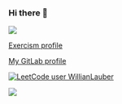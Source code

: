 ### Hi there 👋


  <a href="https://www.linkedin.com/in/willian-a-lauber-713b91b7/" target="_blank"><img src="https://img.shields.io/badge/-LinkedIn-%230077B5?style=for-the-badge&logo=linkedin&logoColor=white" target="_blank"></a> 
  
  <a href="https://exercism.org/profiles/WillianLauber">Exercism profile</a>
  
  
[My GitLab profile](https://gitlab.com/LauberWillian)
  
  
[![LeetCode user WillianLauber](https://img.shields.io/badge/dynamic/json?style=flat-square&labelColor=black&color=%23ffa116&label=Leetcode%20Solved%20Problems&query=solvedOverTotal&url=https%3A%2F%2Fleetcode-badge.vercel.app%2Fapi%2Fusers%2FWillianLauber&logo=leetcode&logoColor=yellow)](https://leetcode.com/WillianLauber/)
  
  [<img src="https://www.codewars.com/users/Willian%20Lauber/badges/small"/>](https://www.codewars.com/users/Willian%20Lauber)
<!--
**WillianLauber/WillianLauber** is a ✨ _special_ ✨ repository because its `README.md` (this file) appears on your GitHub profile.


Here are some ideas to get you started:

- 🔭 I’m currently working on ...
-->
